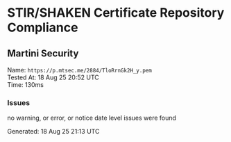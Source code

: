 # STIR/SHAKEN Certificate Repository Compliance

## Martini Security

Name: `https://p.mtsec.me/2884/TloRrnGk2H_y.pem`\
Tested At: 18 Aug 25 20:52 UTC\
Time: 130ms

### Issues

no warning, or error, or notice date level issues were found

Generated: 18 Aug 25 21:13 UTC